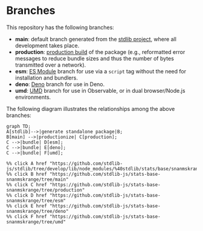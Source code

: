 <!--

@license Apache-2.0

Copyright (c) 2022 The Stdlib Authors.

Licensed under the Apache License, Version 2.0 (the "License");
you may not use this file except in compliance with the License.
You may obtain a copy of the License at

    http://www.apache.org/licenses/LICENSE-2.0

Unless required by applicable law or agreed to in writing, software
distributed under the License is distributed on an "AS IS" BASIS,
WITHOUT WARRANTIES OR CONDITIONS OF ANY KIND, either express or implied.
See the License for the specific language governing permissions and
limitations under the License.

-->

# Branches

This repository has the following branches:

-   **main**: default branch generated from the [stdlib project][stdlib-url], where all development takes place.
-   **production**: [production build][production-url] of the package (e.g., reformatted error messages to reduce bundle sizes and thus the number of bytes transmitted over a network).
-   **esm**: [ES Module][esm-url] branch for use via a `script` tag without the need for installation and bundlers.
-   **deno**: [Deno][deno-url] branch for use in Deno.
-   **umd**: [UMD][umd-url] branch for use in Observable, or in dual browser/Node.js environments.

The following diagram illustrates the relationships among the above branches:

```mermaid
graph TD;
A[stdlib]-->|generate standalone package|B;
B[main] -->|productionize| C[production];
C -->|bundle| D[esm];
C -->|bundle| E[deno];
C -->|bundle| F[umd];

%% click A href "https://github.com/stdlib-js/stdlib/tree/develop/lib/node_modules/%40stdlib/stats/base/snanmskrange"
%% click B href "https://github.com/stdlib-js/stats-base-snanmskrange/tree/main"
%% click C href "https://github.com/stdlib-js/stats-base-snanmskrange/tree/production"
%% click D href "https://github.com/stdlib-js/stats-base-snanmskrange/tree/esm"
%% click E href "https://github.com/stdlib-js/stats-base-snanmskrange/tree/deno"
%% click F href "https://github.com/stdlib-js/stats-base-snanmskrange/tree/umd"
```

[stdlib-url]: https://github.com/stdlib-js/stdlib/tree/develop/lib/node_modules/%40stdlib/stats/base/snanmskrange
[production-url]: https://github.com/stdlib-js/stats-base-snanmskrange/tree/production
[deno-url]: https://github.com/stdlib-js/stats-base-snanmskrange/tree/deno
[umd-url]: https://github.com/stdlib-js/stats-base-snanmskrange/tree/umd
[esm-url]: https://github.com/stdlib-js/stats-base-snanmskrange/tree/esm